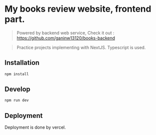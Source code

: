 # My books review website, frontend part.

> Powered by backend web service, Check it out : https://github.com/ganinw13120/books-backend

> Practice projects implementing with NextJS. Typescript is used.

## Installation

```sh
npm install
```

## Develop

```sh
npm run dev
```

## Deployment

Deployment is done by vercel.

